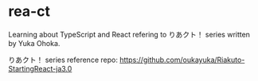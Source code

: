 # rea-ct

Learning about TypeScript and React refering to りあクト！ series written by Yuka Ohoka.

りあクト！ series reference repo: https://github.com/oukayuka/Riakuto-StartingReact-ja3.0
